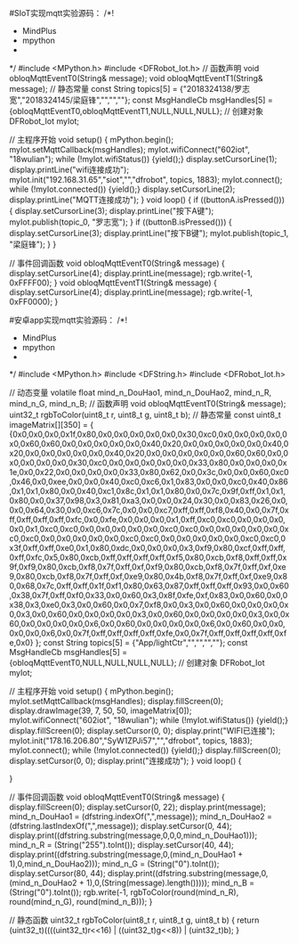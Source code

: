 
#SIoT实现mqtt实验源码：
/*!
 * MindPlus
 * mpython
 *
 */
#include <MPython.h>
#include <DFRobot_Iot.h>
// 函数声明
void obloqMqttEventT0(String& message);
void obloqMqttEventT1(String& message);
// 静态常量
const String topics[5] = {"2018324138/罗志宽","2018324145/梁庭锋","","",""};
const MsgHandleCb msgHandles[5] = {obloqMqttEventT0,obloqMqttEventT1,NULL,NULL,NULL};
// 创建对象
DFRobot_Iot myIot;


// 主程序开始
void setup() {
	mPython.begin();
	myIot.setMqttCallback(msgHandles);
	myIot.wifiConnect("602iot", "18wulian");
	while (!myIot.wifiStatus()) {yield();}
	display.setCursorLine(1);
	display.printLine("wifi连接成功");
	myIot.init("192.168.31.65","siot","","dfrobot", topics, 1883);
	myIot.connect();
	while (!myIot.connected()) {yield();}
	display.setCursorLine(2);
	display.printLine("MQTT连接成功");
}
void loop() {
	if ((buttonA.isPressed())) {
		display.setCursorLine(3);
		display.printLine("按下A键");
		myIot.publish(topic_0, "罗志宽");
	}
	if ((buttonB.isPressed())) {
		display.setCursorLine(3);
		display.printLine("按下B键");
		myIot.publish(topic_1, "梁庭锋");
	}
}


// 事件回调函数
void obloqMqttEventT0(String& message) {
	display.setCursorLine(4);
	display.printLine(message);
	rgb.write(-1, 0xFFFF00);
}
void obloqMqttEventT1(String& message) {
	display.setCursorLine(4);
	display.printLine(message);
	rgb.write(-1, 0xFF0000);
}


#安卓app实现mqtt实验源码：
/*!
 * MindPlus
 * mpython
 *
 */
#include <MPython.h>
#include <DFString.h>
#include <DFRobot_Iot.h>

// 动态变量
volatile float mind_n_DouHao1, mind_n_DouHao2, mind_n_R, mind_n_G, mind_n_B;
// 函数声明
void     obloqMqttEventT0(String& message);
uint32_t rgbToColor(uint8_t r, uint8_t g, uint8_t b);
// 静态常量
const uint8_t imageMatrix[][350] = {
	{0x0,0x0,0x0,0x1f,0x80,0x0,0x0,0x0,0x0,0x0,0x30,0xc0,0x0,0x0,0x0,0x0,0x0,0x60,0x60,0x0,0x0,0x0,0x0,0x0,0x40,0x20,0x0,0x0,0x0,0x0,0x0,0x40,0x20,0x0,0x0,0x0,0x0,0x0,0x40,0x20,0x0,0x0,0x0,0x0,0x0,0x60,0x60,0x0,0x0,0x0,0x0,0x0,0x30,0xc0,0x0,0x0,0x0,0x0,0x0,0x33,0x80,0x0,0x0,0x0,0x1e,0x0,0x22,0x0,0x0,0x0,0x0,0x33,0x80,0x62,0x0,0x3c,0x0,0x0,0x60,0xc0,0x46,0x0,0xee,0x0,0x0,0x40,0xc0,0xc6,0x1,0x83,0x0,0x0,0xc0,0x40,0x86,0x1,0x1,0x80,0x0,0x40,0xc1,0x8c,0x1,0x1,0x80,0x0,0x7c,0x9f,0xff,0x1,0x1,0x80,0x0,0x37,0x98,0x3,0x81,0xa3,0x0,0x0,0x24,0x30,0x0,0x83,0x26,0x0,0x0,0x64,0x30,0x0,0xc6,0x7c,0x0,0x0,0xc7,0xff,0xff,0xf8,0x40,0x0,0x7f,0xff,0xff,0xff,0xff,0xfc,0x0,0xfe,0x0,0x0,0x0,0x1,0xff,0xc0,0xc0,0x0,0x0,0x0,0x0,0x1,0xc0,0xc0,0x0,0x0,0x0,0x0,0x0,0xc0,0xc0,0x0,0x0,0x0,0x0,0x0,0xc0,0xc0,0x0,0x0,0x0,0x0,0x0,0xc0,0xc0,0x0,0x0,0x0,0x0,0x0,0xc0,0xc0,0x3f,0xff,0xff,0xe0,0x1,0x80,0xdc,0x0,0x0,0x0,0x3,0xf9,0x80,0xcf,0xff,0xff,0xff,0xfc,0x5,0x80,0xcb,0xff,0xff,0xff,0xff,0xf5,0x80,0xcb,0xf8,0xff,0xff,0x9f,0xf9,0x80,0xcb,0xf8,0x7f,0xff,0xf,0xf9,0x80,0xcb,0xf8,0x7f,0xff,0xf,0xe9,0x80,0xcb,0xf8,0x7f,0xff,0xf,0xe9,0x80,0x4b,0xf8,0x7f,0xff,0xf,0xe9,0x80,0x68,0x7c,0xff,0xff,0x1f,0xf1,0x80,0x63,0x87,0xff,0xff,0xff,0x93,0x0,0x60,0x38,0x7f,0xff,0xf0,0x33,0x0,0x60,0x3,0x8f,0xfe,0xf,0x83,0x0,0x60,0x0,0x38,0x3,0xe0,0x3,0x0,0x60,0x0,0x7,0xf8,0x0,0x3,0x0,0x60,0x0,0x0,0x0,0x0,0x3,0x0,0x60,0x0,0x0,0x0,0x0,0x3,0x0,0x60,0x0,0x0,0x0,0x0,0x3,0x0,0x60,0x0,0x0,0x0,0x0,0x6,0x0,0x60,0x0,0x0,0x0,0x0,0x6,0x0,0x60,0x0,0x0,0x0,0x0,0x6,0x0,0x7f,0xff,0xff,0xff,0xff,0xfe,0x0,0x7f,0xff,0xff,0xff,0xff,0xfe,0x0}
};
const String topics[5] = {"App/lightCtr","","","",""};
const MsgHandleCb msgHandles[5] = {obloqMqttEventT0,NULL,NULL,NULL,NULL};
// 创建对象
DFRobot_Iot myIot;


// 主程序开始
void setup() {
	mPython.begin();
	myIot.setMqttCallback(msgHandles);
	display.fillScreen(0);
	display.drawImage(39, 7, 50, 50, imageMatrix[0]);
	myIot.wifiConnect("602iot", "18wulian");
	while (!myIot.wifiStatus()) {yield();}
	display.fillScreen(0);
	display.setCursor(0, 0);
	display.print("WIFI已连接");
	myIot.init("178.16.206.80","SyW1ZPJi57","","dfrobot", topics, 1883);
	myIot.connect();
	while (!myIot.connected()) {yield();}
	display.fillScreen(0);
	display.setCursor(0, 0);
	display.print("连接成功");
}
void loop() {

}

// 事件回调函数
void obloqMqttEventT0(String& message) {
	display.fillScreen(0);
	display.setCursor(0, 22);
	display.print(message);
	mind_n_DouHao1 = (dfstring.indexOf(",",message));
	mind_n_DouHao2 = (dfstring.lastIndexOf(",",message));
	display.setCursor(0, 44);
	display.print((dfstring.substring(message,0,0,0,mind_n_DouHao1)));
	mind_n_R = (String("255").toInt());
	display.setCursor(40, 44);
	display.print((dfstring.substring(message,0,(mind_n_DouHao1 + 1),0,mind_n_DouHao2)));
	mind_n_G = (String("0").toInt());
	display.setCursor(80, 44);
	display.print((dfstring.substring(message,0,(mind_n_DouHao2 + 1),0,(String(message).length()))));
	mind_n_B = (String("0").toInt());
	rgb.write(-1, rgbToColor(round(mind_n_R), round(mind_n_G), round(mind_n_B)));
}

// 静态函数
uint32_t rgbToColor(uint8_t r, uint8_t g, uint8_t b)
{
  return (uint32_t)((((uint32_t)r<<16) | ((uint32_t)g<<8)) | (uint32_t)b);
}
